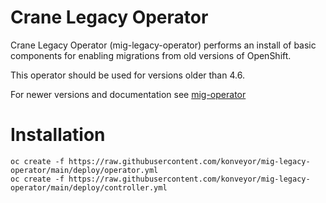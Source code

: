 # Crane Legacy Operator
Crane Legacy Operator (mig-legacy-operator) performs an install of basic components for enabling migrations from old versions of OpenShift.

This operator should be used for versions older than 4.6.

For newer versions and documentation see [mig-operator](https://github.com/konveyor/mig-operator)

# Installation
```
oc create -f https://raw.githubusercontent.com/konveyor/mig-legacy-operator/main/deploy/operator.yml
oc create -f https://raw.githubusercontent.com/konveyor/mig-legacy-operator/main/deploy/controller.yml
```
